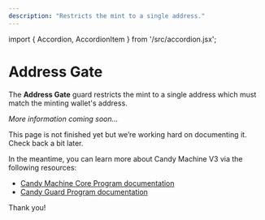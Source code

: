 ```yaml
---
description: "Restricts the mint to a single address."
---
```


import { Accordion, AccordionItem } from '/src/accordion.jsx';

# Address Gate

The **Address Gate** guard restricts the mint to a single address which must match the minting wallet's address.

*More information coming soon…*

This page is not finished yet but we’re working hard on documenting it. Check back a bit later.

In the meantime, you can learn more about Candy Machine V3 via the following resources:

- [Candy Machine Core Program documentation](https://github.com/metaplex-foundation/metaplex-program-library/tree/master/candy-machine-core/program)
- [Candy Guard Program documentation](https://github.com/metaplex-foundation/mpl-candy-guard)

Thank you!

